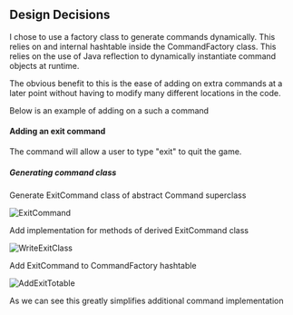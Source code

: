 ## Design Decisions

I chose to use a factory class to generate commands dynamically. This relies on and internal hashtable inside the CommandFactory class. This relies on the use of Java reflection to dynamically instantiate command objects at runtime.

The obvious benefit to this is the ease of adding on extra commands at a later point without having to modify many different locations in the code.

Below is an example of adding on a such a command

#### Adding an exit command

The command will allow a user to type "exit" to quit the game.

##### Generating command class

Generate ExitCommand class of abstract Command superclass

![ExitCommand](images/exitcommandgenerate.jpg)

Add implementation for methods of derived ExitCommand class

![WriteExitClass](images/writeexitclass.jpg)

Add ExitCommand to CommandFactory hashtable

![AddExitTotable](images/addexittotable.jpg)

As we can see this greatly simplifies additional command implementation 